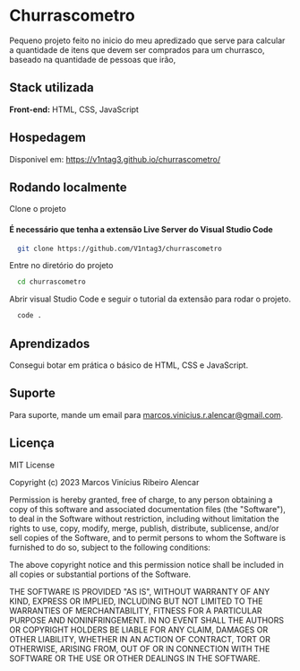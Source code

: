 
# Churrascometro
Pequeno projeto feito no inicio do meu apredizado que serve para calcular a quantidade de itens que devem ser comprados para um churrasco, baseado na quantidade de pessoas que irão,

## Stack utilizada

**Front-end:** HTML, CSS, JavaScript

## Hospedagem

Disponivel em: https://v1ntag3.github.io/churrascometro/

## Rodando localmente

Clone o projeto
#### É necessário que tenha a extensão Live Server do Visual Studio Code
```bash
  git clone https://github.com/V1ntag3/churrascometro
```

Entre no diretório do projeto

```bash
  cd churrascometro
```

Abrir visual Studio Code e seguir o tutorial da extensão para rodar o projeto.

```bash
  code .
```

## Aprendizados

Consegui botar em prática o básico de HTML, CSS e JavaScript.

## Suporte

Para suporte, mande um email para marcos.vinicius.r.alencar@gmail.com.


## Licença

MIT License

Copyright (c) 2023 Marcos Vinícius Ribeiro Alencar

Permission is hereby granted, free of charge, to any person obtaining a copy
of this software and associated documentation files (the "Software"), to deal
in the Software without restriction, including without limitation the rights
to use, copy, modify, merge, publish, distribute, sublicense, and/or sell
copies of the Software, and to permit persons to whom the Software is
furnished to do so, subject to the following conditions:

The above copyright notice and this permission notice shall be included in all
copies or substantial portions of the Software.

THE SOFTWARE IS PROVIDED "AS IS", WITHOUT WARRANTY OF ANY KIND, EXPRESS OR
IMPLIED, INCLUDING BUT NOT LIMITED TO THE WARRANTIES OF MERCHANTABILITY,
FITNESS FOR A PARTICULAR PURPOSE AND NONINFRINGEMENT. IN NO EVENT SHALL THE
AUTHORS OR COPYRIGHT HOLDERS BE LIABLE FOR ANY CLAIM, DAMAGES OR OTHER
LIABILITY, WHETHER IN AN ACTION OF CONTRACT, TORT OR OTHERWISE, ARISING FROM,
OUT OF OR IN CONNECTION WITH THE SOFTWARE OR THE USE OR OTHER DEALINGS IN THE
SOFTWARE.
